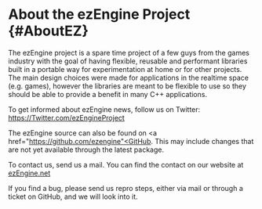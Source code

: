 About the ezEngine Project {#AboutEZ}
==========================

The ezEngine project is a spare time project of a few guys from the games industry with the goal of having flexible, reusable and performant libraries built in a portable way for experimentation at home or for other projects. The main design choices were made for applications in the realtime space (e.g. games), however the libraries are meant to be flexible to use so they should be able to provide a benefit in many C++ applications. 

To get informed about ezEngine news, follow us on Twitter: <a href="https://Twitter.com/ezEngineProject">https://Twitter.com/ezEngineProject</a>

The ezEngine source can also be found on <a href="https://github.com/ezengine"<GitHub</a>. This may include changes that are not yet available through the latest package.

To contact us, send us a mail. You can find the contact on our website at <a href="http://ezEngine.net">ezEngine.net</a>

If you find a bug, please send us repro steps, either via mail or through a ticket on GitHub, and we will look into it.

